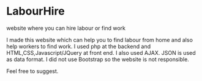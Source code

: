 # LabourHire
website where you can hire labour or find work

I made this website which can help you to find labour from home and also help workers to find work.
I used php at the backend and HTML,CSS,Javascript/JQuery at front end.
I also used AJAX.
JSON is used as data format.
I did not use Bootstrap so the website is not responsible.

Feel free to suggest.
